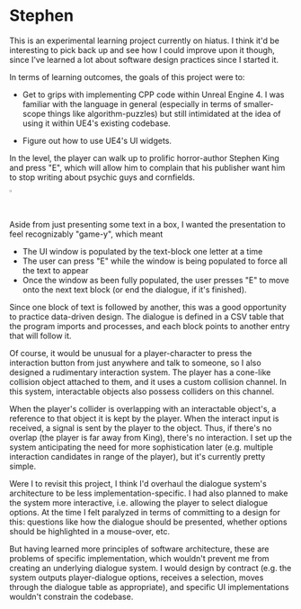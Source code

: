 # Stephen

This is an experimental learning project currently on hiatus. I think it'd be interesting to pick back up and see how I could improve upon it though, since I've learned a lot about software design practices since I started it.

In terms of learning outcomes, the goals of this project were to:

* Get to grips with implementing CPP code within Unreal Engine 4. I was familiar with the language in general (especially in terms of smaller-scope things like algorithm-puzzles) but still intimidated at the idea of using it within UE4's existing codebase.

* Figure out how to use UE4's UI widgets.

In the level, the player can walk up to prolific horror-author Stephen King and press "E", which will allow him to complain that his publisher want him to stop writing about psychic guys and cornfields.

<img src="https://user-images.githubusercontent.com/30654622/219537175-0611992e-99c5-49cd-9bf5-e0cacee73532.mp4" width="1%" height="1%">




Aside from just presenting some text in a box, I wanted the presentation to feel recognizably "game-y", which meant

* The UI window is populated by the text-block one letter at a time
* The user can press "E" while the window is being populated to force all the text to appear
* Once the window as been fully populated, the user presses "E" to move onto the next text block (or end the dialogue, if it's finished).

Since one block of text is followed by another, this was a good opportunity to practice data-driven design. The dialogue is defined in a CSV table that the program imports and processes, and each block points to another entry that will follow it.

Of course, it would be unusual for a player-character to press the interaction button from just anywhere and talk to someone, so I also designed a rudimentary interaction system. The player has a cone-like collision object attached to them, and it uses a custom collision channel. In this system, interactable objects also possess colliders on this channel. 

When the player's collider is overlapping with an interactable object's, a reference to that object it is kept by the player. When the interact input is received, a signal is sent by the player to the object. Thus, if there's no overlap (the player is far away from King), there's no interaction. I set up the system anticipating the need for more sophistication later (e.g. multiple interaction candidates in range of the player), but it's currently pretty simple.

Were I to revisit this project, I think I'd overhaul the dialogue system's architecture to be less implementation-specific. I had also planned to make the system more interactive, i.e. allowing the player to select dialogue options. At the time I felt paralyzed in terms of committing to a design for this: questions like how the dialogue should be presented, whether options should be highlighted in a mouse-over, etc. 

But having learned more principles of software architecture, these are problems of specific implementation, which wouldn't prevent me from creating an underlying dialogue system. I would design by contract (e.g. the system outputs player-dialogue options, receives a selection, moves through the dialogue table as appropriate), and specific UI implementations wouldn't constrain the codebase.

